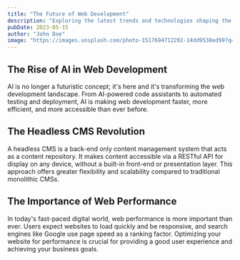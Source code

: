 ```yaml
---
title: "The Future of Web Development"
description: "Exploring the latest trends and technologies shaping the future of web development."
pubDate: 2023-05-15
author: "John Doe"
image: "https://images.unsplash.com/photo-1517694712202-14dd9538ed99?q=80&w=2070&auto=format&fit=crop&ixlib=rb-4.0.3&ixid=M3wxMjA3fDB8MHxwaG90by1wYWdlfHx8fGVufDB8fHx8fA%3D%3D"
---
```


## The Rise of AI in Web Development

AI is no longer a futuristic concept; it's here and it's transforming the web development landscape. From AI-powered code assistants to automated testing and deployment, AI is making web development faster, more efficient, and more accessible than ever before.

## The Headless CMS Revolution

A headless CMS is a back-end only content management system that acts as a content repository. It makes content accessible via a RESTful API for display on any device, without a built-in front-end or presentation layer. This approach offers greater flexibility and scalability compared to traditional monolithic CMSs.

## The Importance of Web Performance

In today's fast-paced digital world, web performance is more important than ever. Users expect websites to load quickly and be responsive, and search engines like Google use page speed as a ranking factor. Optimizing your website for performance is crucial for providing a good user experience and achieving your business goals.
